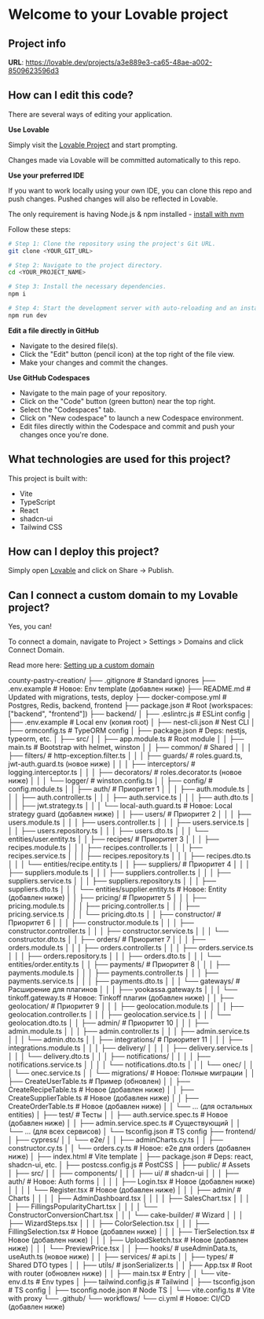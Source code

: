 # Welcome to your Lovable project

## Project info

**URL**: https://lovable.dev/projects/a3e889e3-ca65-48ae-a002-8509623596d3

## How can I edit this code?

There are several ways of editing your application.

**Use Lovable**

Simply visit the [Lovable Project](https://lovable.dev/projects/a3e889e3-ca65-48ae-a002-8509623596d3) and start prompting.

Changes made via Lovable will be committed automatically to this repo.

**Use your preferred IDE**

If you want to work locally using your own IDE, you can clone this repo and push changes. Pushed changes will also be reflected in Lovable.

The only requirement is having Node.js & npm installed - [install with nvm](https://github.com/nvm-sh/nvm#installing-and-updating)

Follow these steps:

```sh
# Step 1: Clone the repository using the project's Git URL.
git clone <YOUR_GIT_URL>

# Step 2: Navigate to the project directory.
cd <YOUR_PROJECT_NAME>

# Step 3: Install the necessary dependencies.
npm i

# Step 4: Start the development server with auto-reloading and an instant preview.
npm run dev
```

**Edit a file directly in GitHub**

- Navigate to the desired file(s).
- Click the "Edit" button (pencil icon) at the top right of the file view.
- Make your changes and commit the changes.

**Use GitHub Codespaces**

- Navigate to the main page of your repository.
- Click on the "Code" button (green button) near the top right.
- Select the "Codespaces" tab.
- Click on "New codespace" to launch a new Codespace environment.
- Edit files directly within the Codespace and commit and push your changes once you're done.

## What technologies are used for this project?

This project is built with:

- Vite
- TypeScript
- React
- shadcn-ui
- Tailwind CSS

## How can I deploy this project?

Simply open [Lovable](https://lovable.dev/projects/a3e889e3-ca65-48ae-a002-8509623596d3) and click on Share -> Publish.

## Can I connect a custom domain to my Lovable project?

Yes, you can!

To connect a domain, navigate to Project > Settings > Domains and click Connect Domain.

Read more here: [Setting up a custom domain](https://docs.lovable.dev/features/custom-domain#custom-domain)


county-pastry-creation/
├── .gitignore                        # Standard ignores
├── .env.example                      # Новое: Env template (добавлен ниже)
├── README.md                         # Updated with migrations, tests, deploy
├── docker-compose.yml                # Postgres, Redis, backend, frontend
├── package.json                      # Root (workspaces: ["backend", "frontend"])
├── backend/
│   ├── .eslintrc.js                  # ESLint config
│   ├── .env.example                  # Local env (копия root)
│   ├── nest-cli.json                 # Nest CLI
│   ├── ormconfig.ts                  # TypeORM config
│   ├── package.json                  # Deps: nestjs, typeorm, etc.
│   ├── src/
│   │   ├── app.module.ts             # Root module
│   │   ├── main.ts                   # Bootstrap with helmet, winston
│   │   ├── common/                   # Shared
│   │   │   ├── filters/              # http-exception.filter.ts
│   │   │   ├── guards/               # roles.guard.ts, jwt-auth.guard.ts (новое ниже)
│   │   │   ├── interceptors/         # logging.interceptor.ts
│   │   │   ├── decorators/           # roles.decorator.ts (новое ниже)
│   │   │   └── logger/               # winston.config.ts
│   │   ├── config/                   # config.module.ts
│   │   ├── auth/                     # Приоритет 1
│   │   │   ├── auth.module.ts
│   │   │   ├── auth.controller.ts
│   │   │   ├── auth.service.ts
│   │   │   ├── auth.dto.ts
│   │   │   ├── jwt.strategy.ts
│   │   │   └── local-auth.guard.ts   # Новое: Local strategy guard (добавлен ниже)
│   │   ├── users/                    # Приоритет 2
│   │   │   ├── users.module.ts
│   │   │   ├── users.controller.ts
│   │   │   ├── users.service.ts
│   │   │   ├── users.repository.ts
│   │   │   ├── users.dto.ts
│   │   │   └── entities/user.entity.ts
│   │   ├── recipes/                  # Приоритет 3
│   │   │   ├── recipes.module.ts
│   │   │   ├── recipes.controller.ts
│   │   │   ├── recipes.service.ts
│   │   │   ├── recipes.repository.ts
│   │   │   ├── recipes.dto.ts
│   │   │   └── entities/recipe.entity.ts
│   │   ├── suppliers/                # Приоритет 4
│   │   │   ├── suppliers.module.ts
│   │   │   ├── suppliers.controller.ts
│   │   │   ├── suppliers.service.ts
│   │   │   ├── suppliers.repository.ts
│   │   │   ├── suppliers.dto.ts
│   │   │   └── entities/supplier.entity.ts  # Новое: Entity (добавлен ниже)
│   │   ├── pricing/                  # Приоритет 5
│   │   │   ├── pricing.module.ts
│   │   │   ├── pricing.controller.ts
│   │   │   ├── pricing.service.ts
│   │   │   └── pricing.dto.ts
│   │   ├── constructor/              # Приоритет 6
│   │   │   ├── constructor.module.ts
│   │   │   ├── constructor.controller.ts
│   │   │   ├── constructor.service.ts
│   │   │   └── constructor.dto.ts
│   │   ├── orders/                   # Приоритет 7
│   │   │   ├── orders.module.ts
│   │   │   ├── orders.controller.ts
│   │   │   ├── orders.service.ts
│   │   │   ├── orders.repository.ts
│   │   │   ├── orders.dto.ts
│   │   │   └── entities/order.entity.ts
│   │   ├── payments/                 # Приоритет 8
│   │   │   ├── payments.module.ts
│   │   │   ├── payments.controller.ts
│   │   │   ├── payments.service.ts
│   │   │   ├── payments.dto.ts
│   │   │   └── gateways/             # Расширение для плагинов
│   │   │       ├── yookassa.gateway.ts
│   │   │       └── tinkoff.gateway.ts  # Новое: Tinkoff плагин (добавлен ниже)
│   │   ├── geolocation/              # Приоритет 9
│   │   │   ├── geolocation.module.ts
│   │   │   ├── geolocation.controller.ts
│   │   │   ├── geolocation.service.ts
│   │   │   └── geolocation.dto.ts
│   │   ├── admin/                    # Приоритет 10
│   │   │   ├── admin.module.ts
│   │   │   ├── admin.controller.ts
│   │   │   ├── admin.service.ts
│   │   │   └── admin.dto.ts
│   │   ├── integrations/             # Приоритет 11
│   │   │   ├── integrations.module.ts
│   │   │   ├── delivery/
│   │   │   │   ├── delivery.service.ts
│   │   │   │   └── delivery.dto.ts
│   │   │   ├── notifications/
│   │   │   │   ├── notifications.service.ts
│   │   │   │   └── notifications.dto.ts
│   │   │   └── onec/
│   │   │       └── onec.service.ts
│   │   └── migrations/               # Новое: Полные миграции
│   │       ├── CreateUserTable.ts    # Пример (обновлен)
│   │       ├── CreateRecipeTable.ts  # Новое (добавлен ниже)
│   │       ├── CreateSupplierTable.ts # Новое (добавлен ниже)
│   │       ├── CreateOrderTable.ts   # Новое (добавлен ниже)
│   │       └── ... (для остальных entities)
│   ├── test/                         # Тесты
│   │   ├── auth.service.spec.ts      # Новое (добавлен ниже)
│   │   ├── admin.service.spec.ts     # Существующий
│   │   └── ... (для всех сервисов)
│   └── tsconfig.json                 # TS config
├── frontend/
│   ├── cypress/
│   │   └── e2e/
│   │       ├── adminCharts.cy.ts
│   │       ├── constructor.cy.ts
│   │       └── orders.cy.ts          # Новое: e2e для orders (добавлен ниже)
│   ├── index.html                    # Vite template
│   ├── package.json                  # Deps: react, shadcn-ui, etc.
│   ├── postcss.config.js             # PostCSS
│   ├── public/                       # Assets
│   ├── src/
│   │   ├── components/
│   │   │   ├── ui/                   # shadcn-ui
│   │   │   ├── auth/                 # Новое: Auth forms
│   │   │   │   ├── Login.tsx         # Новое (добавлен ниже)
│   │   │   │   └── Register.tsx      # Новое (добавлен ниже)
│   │   │   ├── admin/                # Charts
│   │   │   │   ├── AdminDashboard.tsx
│   │   │   │   ├── SalesChart.tsx
│   │   │   │   ├── FillingsPopularityChart.tsx
│   │   │   │   └── ConstructorConversionChart.tsx
│   │   │   └── cake-builder/         # Wizard
│   │   │       ├── WizardSteps.tsx
│   │   │       ├── ColorSelection.tsx
│   │   │       ├── FillingSelection.tsx # Новое (добавлен ниже)
│   │   │       ├── TierSelection.tsx # Новое (добавлен ниже)
│   │   │       ├── UploadSketch.tsx  # Новое (добавлен ниже)
│   │   │       └── PreviewPrice.tsx
│   │   ├── hooks/                    # useAdminData.ts, useAuth.ts (новое ниже)
│   │   ├── services/                 # api.ts
│   │   ├── types/                    # Shared DTO types
│   │   ├── utils/                    # jsonSerializer.ts
│   │   ├── App.tsx                   # Root with router (обновлен ниже)
│   │   ├── main.tsx                  # Entry
│   │   └── vite-env.d.ts             # Env types
│   ├── tailwind.config.js            # Tailwind
│   ├── tsconfig.json                 # TS config
│   ├── tsconfig.node.json            # Node TS
│   └── vite.config.ts                # Vite with proxy
└── .github/
    └── workflows/
        └── ci.yml                    # Новое: CI/CD (добавлен ниже)
